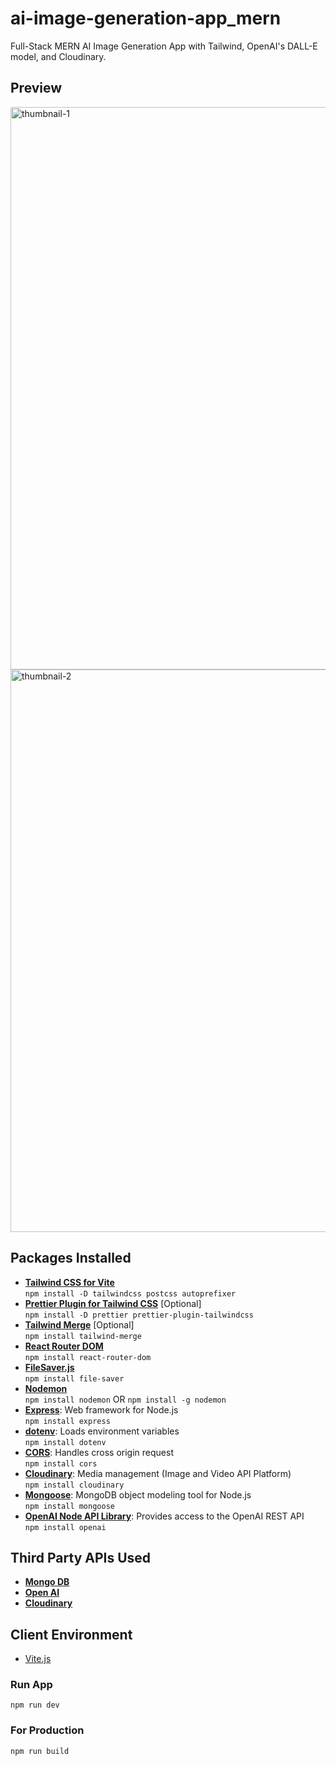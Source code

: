 # ai-image-generation-app_mern

Full-Stack MERN AI Image Generation App with Tailwind, OpenAI's DALL-E model, and Cloudinary.

## Preview
<img width="900" alt="thumbnail-1" src="https://github.com/chihiroanihr/ai-image-generation-app_mern/assets/42660669/2bf1b1aa-e47e-46ad-9457-0dd7bcbc4a77">
<img width="900" alt="thumbnail-2" src="https://github.com/chihiroanihr/ai-image-generation-app_mern/assets/42660669/c5936793-2a9e-4bb6-b1da-483a7a40f723">

## Packages Installed

- [**Tailwind CSS for Vite**](https://tailwindcss.com/docs/guides/vite)</br>
  `npm install -D tailwindcss postcss autoprefixer`
- [**Prettier Plugin for Tailwind CSS**](https://github.com/tailwindlabs/prettier-plugin-tailwindcss) [Optional]</br>
  `npm install -D prettier prettier-plugin-tailwindcss`
- [**Tailwind Merge**](https://www.npmjs.com/package/tailwind-merge) [Optional]</br>
  `npm install tailwind-merge`
- [**React Router DOM**](https://www.npmjs.com/package/react-router-dom)</br>
  `npm install react-router-dom`
- [**FileSaver.js**](https://www.npmjs.com/package/file-saver)</br>
  `npm install file-saver`
- [**Nodemon**](https://www.npmjs.com/package/nodemon)</br>
  `npm install nodemon` OR `npm install -g nodemon`
- [**Express**](https://www.npmjs.com/package/express): Web framework for Node.js</br>
  `npm install express`
- [**dotenv**](https://www.npmjs.com/package/dotenv): Loads environment variables</br>
  `npm install dotenv`
- [**CORS**](https://www.npmjs.com/package/cors): Handles cross origin request</br>
  `npm install cors`
- [**Cloudinary**](https://www.npmjs.com/package/cloudinary): Media management (Image and Video API Platform)</br>
  `npm install cloudinary`
- [**Mongoose**](https://www.npmjs.com/package/mongoose): MongoDB object modeling tool for Node.js</br>
  `npm install mongoose`
- [**OpenAI Node API Library**](https://www.npmjs.com/package/openai): Provides access to the OpenAI REST API</br>
  `npm install openai`

## Third Party APIs Used

- [**Mongo DB**](https://cloud.mongodb.com/)
- [**Open AI**](https://platform.openai.com/)
- [**Cloudinary**](https://console.cloudinary.com/console)


## Client Environment

- [Vite.js](https://vitejs.dev/)

### Run App

`npm run dev`

### For Production

`npm run build`
